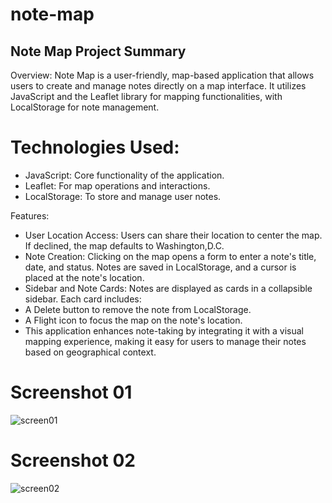 # note-map

## Note Map Project Summary

Overview: Note Map is a user-friendly, map-based application that allows users to create and manage notes directly on a map interface. It utilizes JavaScript and the Leaflet library for mapping functionalities, with LocalStorage for note management.

# Technologies Used:
- JavaScript: Core functionality of the application.
- Leaflet: For map operations and interactions.
- LocalStorage: To store and manage user notes.

Features:
- User Location Access: Users can share their location to center the map. If declined, the map defaults to Washington,D.C.
- Note Creation: Clicking on the map opens a form to enter a note's title, date, and status. Notes are saved in LocalStorage, and a cursor is placed at the note's location.
- Sidebar and Note Cards: Notes are displayed as cards in a collapsible sidebar. Each card includes:
- A Delete button to remove the note from LocalStorage.
- A Flight icon to focus the map on the note's location.
- This application enhances note-taking by integrating it with a visual mapping experience, making it easy for users to manage their notes based on geographical context.

# Screenshot 01
![screen01](https://github.com/user-attachments/assets/a10751cd-3592-4db5-b0e4-16a75d7ba200)

# Screenshot 02
![screen02](https://github.com/user-attachments/assets/7f73525e-b146-4c1d-b9cf-4c21f74611cb)
